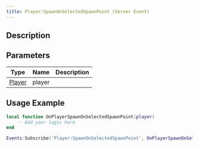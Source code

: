 ```yaml
---
title: Player:SpawnOnSelectedSpawnPoint (Server Event)
---
```

## Description

## Parameters

| Type                                  | Name   | Description |
| ------------------------------------- | ------ | ----------- |
| [Player](/vext/ref/cls/srv/player) | player |             |

## Usage Example

``` lua
local function OnPlayerSpawnOnSelectedSpawnPoint(player)
    -- Add your logic here
end

Events:Subscribe('Player:SpawnOnSelectedSpawnPoint', OnPlayerSpawnOnSelectedSpawnPoint)
```
